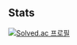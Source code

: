 ## Stats
[![Solved.ac 프로필](http://mazassumnida.wtf/api/v2/generate_badge?boj=k000927)](https://solved.ac/k000927)
